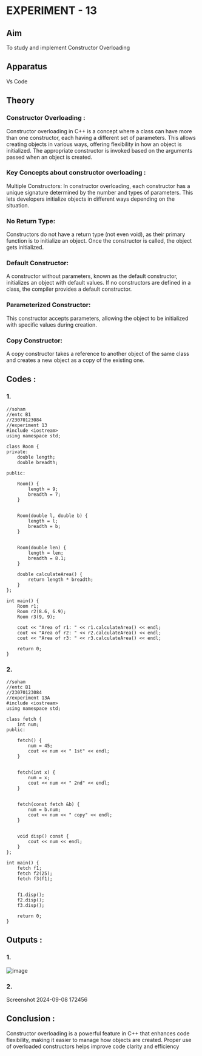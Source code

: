 # EXPERIMENT - 13
## Aim
To study and implement Constructor Overloading

## Apparatus
Vs Code

## Theory
### Constructor Overloading :
Constructor overloading in C++ is a concept where a class can have more than one constructor, each having a different set of parameters. This allows creating objects in various ways, offering flexibility in how an object is initialized. The appropriate constructor is invoked based on the arguments passed when an object is created.

### Key Concepts about constructor overloading :
Multiple Constructors: In constructor overloading, each constructor has a unique signature determined by the number and types of parameters. This lets developers initialize objects in different ways depending on the situation.

### No Return Type: 
Constructors do not have a return type (not even void), as their primary function is to initialize an object. Once the constructor is called, the object gets initialized.

### Default Constructor: 
A constructor without parameters, known as the default constructor, initializes an object with default values. If no constructors are defined in a class, the compiler provides a default constructor.

### Parameterized Constructor: 
This constructor accepts parameters, allowing the object to be initialized with specific values during creation.

### Copy Constructor: 
A copy constructor takes a reference to another object of the same class and creates a new object as a copy of the existing one.

## Codes :
### 1.
~~~
//soham
//entc B1
//23070123084
//experiment 13
#include <iostream>
using namespace std;

class Room {
private:
    double length;
    double breadth;

public:
    
    Room() {
        length = 9;
        breadth = 7;
    }

    
    Room(double l, double b) {
        length = l;
        breadth = b;
    }

    
    Room(double len) {
        length = len;
        breadth = 8.1;
    }

    double calculateArea() {
        return length * breadth;
    }
};

int main() {
    Room r1;
    Room r2(8.6, 6.9);
    Room r3(9, 9);
       
    cout << "Area of r1: " << r1.calculateArea() << endl;
    cout << "Area of r2: " << r2.calculateArea() << endl;
    cout << "Area of r3: " << r3.calculateArea() << endl;

    return 0;
}
~~~
### 2.
~~~
//soham
//entc B1
//23070123084
//experiment 13A
#include <iostream>
using namespace std;

class fetch {
    int num;
public:
   
    fetch() {
        num = 45;
        cout << num << " 1st" << endl;
    }

   
    fetch(int x) {
        num = x;
        cout << num << " 2nd" << endl;
    }

   
    fetch(const fetch &b) {
        num = b.num;
        cout << num << " copy" << endl;
    }

    
    void disp() const {
        cout << num << endl;
    }
};

int main() {
    fetch f1;     
    fetch f2(25); 
    fetch f3(f1); 

   
    f1.disp();
    f2.disp();
    f3.disp();

    return 0;
}
~~~
## Outputs :
### 1.
![image](https://github.com/user-attachments/assets/feb638a6-ff26-4d17-b278-2024c6644302)


### 2.
Screenshot 2024-09-08 172456

## Conclusion :
Constructor overloading is a powerful feature in C++ that enhances code flexibility, making it easier to manage how objects are created.
Proper use of overloaded constructors helps improve code clarity and efficiency
